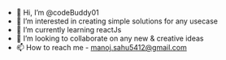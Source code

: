 - 👋 Hi, I’m @codeBuddy01
- 👀 I’m interested in creating simple solutions for any usecase
- 🌱 I’m currently learning reactJs
- 💞️ I’m looking to collaborate on any new & creative ideas
- 📫 How to reach me - manoj.sahu5412@gmail.com

<!---
codeBuddy01/codeBuddy01 is a ✨ special ✨ repository because its `README.md` (this file) appears on your GitHub profile.
You can click the Preview link to take a look at your changes.
--->
